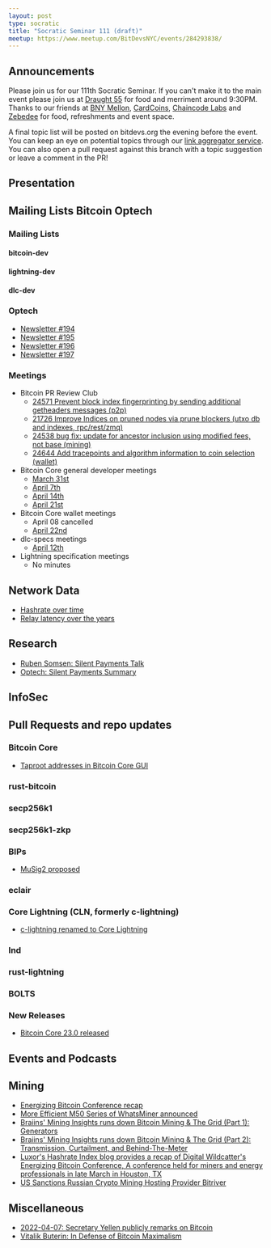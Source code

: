 ```yaml
---
layout: post
type: socratic
title: "Socratic Seminar 111 (draft)"
meetup: https://www.meetup.com/BitDevsNYC/events/284293838/
---
```


## Announcements

Please join us for our 111th Socratic Seminar. If you can't make it to the main event please join us at [Draught 55](https://www.draught55.com/) for food and merriment around 9:30PM. Thanks to our friends at [BNY Mellon](https://www.bnymellon.com/), [CardCoins](https://cardcoins.co), [Chaincode Labs](https://chaincode.com) and [Zebedee](https://zebedee.io/) for food, refreshments and event space.

A final topic list will be posted on bitdevs.org the evening before the event. You can keep an eye on potential topics through our [link aggregator service](https://www.zotero.org/groups/691739/devsny/collections/JZ3HR9W5). You can also open a pull request against this branch with a topic suggestion or leave a comment in the PR!

## Presentation

## Mailing Lists  Bitcoin Optech

### Mailing Lists

#### bitcoin-dev

#### lightning-dev

#### dlc-dev

### Optech
- [Newsletter #194](https://bitcoinops.org/en/newsletters/2022/04/06/)
- [Newsletter #195](https://bitcoinops.org/en/newsletters/2022/04/13/)
- [Newsletter #196](https://bitcoinops.org/en/newsletters/2022/04/20/)
- [Newsletter #197](https://bitcoinops.org/en/newsletters/2022/04/27/)

### Meetings

- Bitcoin PR Review Club
  - [24571 Prevent block index fingerprinting by sending additional getheaders messages (p2p)](https://bitcoincore.reviews/24571)
  - [21726 Improve Indices on pruned nodes via prune blockers (utxo db and indexes, rpc/rest/zmq)](https://bitcoincore.reviews/21726)
  - [24538 bug fix: update for ancestor inclusion using modified fees, not base (mining)](https://bitcoincore.reviews/24538)
  - [24644 Add tracepoints and algorithm information to coin selection (wallet)](https://bitcoincore.reviews/24644)
- Bitcoin Core general developer meetings
  - [March 31st](https://www.erisian.com.au/bitcoin-core-dev/log-2022-03-31.html#l-515)
  - [April 7th](https://www.erisian.com.au/bitcoin-core-dev/log-2022-04-07.html#l-223)
  - [April 14th](https://www.erisian.com.au/bitcoin-core-dev/log-2022-04-14.html#l-324)
  - [April 21st](https://www.erisian.com.au/bitcoin-core-dev/log-2022-04-21.html#l-338)
- Bitcoin Core wallet meetings
  - April 08 cancelled
  - [April 22nd](https://www.erisian.com.au/bitcoin-core-dev/log-2022-04-22.html#l-290)
- dlc-specs meetings
  - [April 12th](https://github.com/discreetlogcontracts/dlcspecs/pull/191)
- Lightning specification meetings
  - No minutes

## Network Data
- [Hashrate over time](https://twitter.com/ecurrencyhodler/status/1510149508767764483)
- [Relay latency over the years](https://twitter.com/murchandamus/status/1517857150164520967)

## Research

- [Ruben Somsen: Silent Payments Talk](https://rumble.com/v12kuz7-bitcoin-silent-payments.html)
- [Optech: Silent Payments Summary](https://bitcoinops.org/en/newsletters/2022/04/06/#delinked-reusable-addresses)

## InfoSec

## Pull Requests and repo updates

### Bitcoin Core
- [Taproot addresses in Bitcoin Core GUI](https://twitter.com/josibake/status/1518607258665553921)

### rust-bitcoin

### secp256k1

### secp256k1-zkp

### BIPs
- [MuSig2 proposed](https://github.com/jonasnick/bips/blob/musig2/bip-musig2.mediawiki)

### eclair

### Core Lightning (CLN, formerly c-lightning)
- [c-lightning renamed to Core Lightning](https://github.com/ElementsProject/lightning/pull/5165)

### lnd

### rust-lightning

### BOLTS

### New Releases
- [Bitcoin Core 23.0 released](https://bitcoincore.org/en/releases/23.0/)

## Events and Podcasts

## Mining
- [Energizing Bitcoin Conference recap](https://blog.hashrateindex.com/brandon-wants-to-destroy-your-industry-everything-you-missed-in-houston-for-digital-wildcatters-empower/)
- [More Efficient M50 Series of WhatsMiner announced](https://bitcoinmagazine.com/business/microbt-announces-m50-bitcoin-miners)
- [Braiins' Mining Insights runs down Bitcoin Mining & The Grid (Part 1): Generators](https://braiins.com/blog/bitcoin-mining-the-grid-generators)
- [Braiins' Mining Insights runs down Bitcoin Mining & The Grid (Part 2): Transmission, Curtailment, and Behind-The-Meter](https://braiins.com/blog/bitcoin-mining-electric-grid-transmission-curtailment-behind-the-meter)
- [Luxor's Hashrate Index blog provides a recap of Digital Wildcatter's Energizing Bitcoin Conference, A conference held for miners and energy professionals in late March in Houston, TX](https://blog.hashrateindex.com/brandon-wants-to-destroy-your-industry-everything-you-missed-in-houston-for-digital-wildcatters-empower/)
- [US Sanctions Russian Crypto Mining Hosting Provider Bitriver](https://www.coindesk.com/policy/2022/04/20/us-sanctions-russian-crypto-mining-host-bitriver/)

## Miscellaneous
- [2022-04-07: Secretary Yellen publicly remarks on Bitcoin](https://home.treasury.gov/news/press-releases/jy0706)
- [Vitalik Buterin: In Defense of Bitcoin Maximalism](https://vitalik.ca/general/2022/04/01/maximalist.html)
